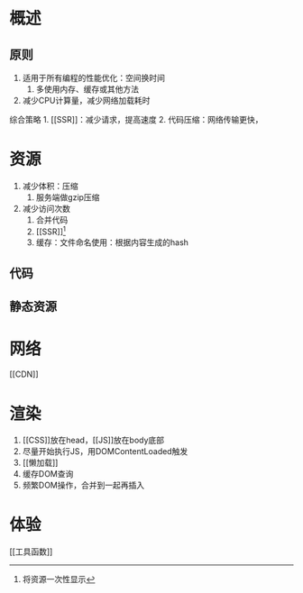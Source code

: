 # 概述
## 原则
1. 适用于所有编程的性能优化：空间换时间
	1. 多使用内存、缓存或其他方法
2. 减少CPU计算量，减少网络加载耗时

综合策略
	1. [[SSR]]：减少请求，提高速度
	2. 代码压缩：网络传输更快，
# 资源
1. 减少体积：压缩
	1. 服务端做gzip压缩
2. 减少访问次数
	1. 合并代码
	2. [[SSR]][^1] 
	3. 缓存：文件命名使用：根据内容生成的hash
## 代码

## 静态资源

# 网络
[[CDN]] 

# 渲染
1. [[CSS]]放在head，[[JS]]放在body底部
2. 尽量开始执行JS，用DOMContentLoaded触发
3. [[懒加载]] 
4. 缓存DOM查询
5. 频繁DOM操作，合并到一起再插入

# 体验
[[工具函数]] 

[^1]: 将资源一次性显示